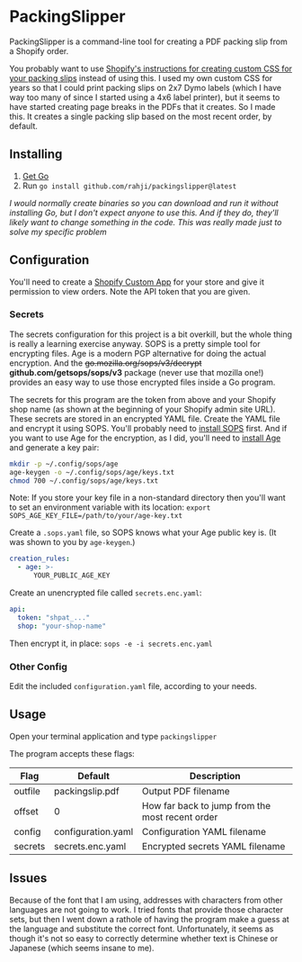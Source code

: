 # PackingSlipper

PackingSlipper is a command-line tool for creating a PDF packing slip from a Shopify order.

You probably want to use
[Shopify's instructions for creating custom CSS for your packing slips](https://help.shopify.com/en/manual/fulfillment/managing-orders/printing-orders/packing-slips/customizing-packing-slips)
instead of using this. I used my own custom CSS for years so that I could print packing slips on 2x7 Dymo labels
(which I have way too many of since I started using a 4x6 label printer), but it seems to have started creating
page breaks in the PDFs that it creates. So I made this. It creates a single packing slip based on the most recent
order, by default.

## Installing

1. [Get Go](https://go.dev/doc/install)
2. Run `go install github.com/rahji/packingslipper@latest`

*I would normally create binaries so you can download and run it without installing Go, but I don't expect anyone
to use this. And if they do, they'll likely want to change something in the code. This was really made just to
solve my specific problem*

## Configuration

You'll need to create a [Shopify Custom App](https://help.shopify.com/en/manual/apps/app-types#custom-apps) for your
store and give it permission to view orders. Note the API token that you are given.

### Secrets

The secrets configuration for this project is a bit overkill, but the whole thing is really a learning exercise anyway.
SOPS is a pretty simple tool for encrypting files. Age is a modern PGP alternative for doing the actual encryption. And
the ~~go.mozilla.org/sops/v3/decrypt~~ **github.com/getsops/sops/v3** package (never use that mozilla one!) provides an easy way to use those encrypted files inside a Go program.

The secrets for this program are the token from above and your Shopify shop name (as shown at the beginning of your Shopify admin site URL).
These secrets are stored in an encrypted YAML file. Create the YAML file and encrypt it using SOPS. You'll probably
need to [install SOPS](https://getsops.io/) first. And if you want to use Age for the encryption, as I did, you'll need to
[install Age](https://github.com/FiloSottile/age) and generate a key pair:

```bash
mkdir -p ~/.config/sops/age
age-keygen -o ~/.config/sops/age/keys.txt
chmod 700 ~/.config/sops/age/keys.txt
````

Note: If you store your key file in a non-standard directory then you'll want to set an environment variable with its
location: `export SOPS_AGE_KEY_FILE=/path/to/your/age-key.txt`

Create a `.sops.yaml` file, so SOPS knows what your Age public key is. (It was shown to you by `age-keygen`.)

```yaml
creation_rules:
  - age: >-
      YOUR_PUBLIC_AGE_KEY
```

Create an unencrypted file called `secrets.enc.yaml`:

```yaml
api:
  token: "shpat_..."
  shop: "your-shop-name"
```

Then encrypt it, in place: `sops -e -i secrets.enc.yaml`

### Other Config

Edit the included `configuration.yaml` file, according to your needs.

## Usage

Open your terminal application and type `packingslipper`

The program accepts these flags:

| Flag | Default | Description |
| ---- | ------- | ----------- |
| outfile | packingslip.pdf | Output PDF filename |
| offset | 0 | How far back to jump from the most recent order |
| config | configuration.yaml | Configuration YAML filename |
| secrets | secrets.enc.yaml | Encrypted secrets YAML filename |

## Issues

Because of the font that I am using, addresses with characters from other languages are not going to work. I tried
fonts that provide those character sets, but then I went down a rathole of having the program make a guess at
the language and substitute the correct font. Unfortunately, it seems as though it's not so easy to correctly
determine whether text is Chinese or Japanese (which seems insane to me).

